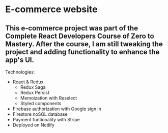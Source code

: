 # E-commerce website
## This e-commerce project was part of the Complete React Developers Course of Zero to Mastery. After the course, I am still tweaking the project and adding functionality to enhance the app's UI. 

Technologies:
- React & Redux
  - Redux Saga
  - Redux Persist
  - Memoization with Reselect
  - Styled components
- Firebase authorization with Google sign in 
- Firestore noSQL database
- Payment funtionality with Stripe
- Deployed on Netlify
